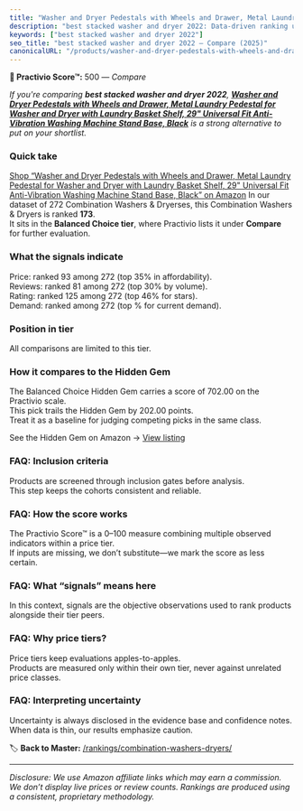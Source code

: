 ```yaml
---
title: "Washer and Dryer Pedestals with Wheels and Drawer, Metal Laundry Pedestal for Washer and Dryer with Laundry Basket Shelf, 29\" Universal Fit Anti-Vibration Washing Machine Stand Base, Black"
description: "best stacked washer and dryer 2022: Data-driven ranking using the Practivio Score™. Positioned by quality, value, demand, findability, momentum."
keywords: ["best stacked washer and dryer 2022"]
seo_title: "best stacked washer and dryer 2022 — Compare (2025)"
canonicalURL: "/products/washer-and-dryer-pedestals-with-wheels-and-drawer-metal-laundry-pedestal-for-washer-and-dryer-with-laundry-basket-shelf-29-universal-fit-anti-vibration-washing-machine-stand-base-black-B0FH25GDWQ/"
---
```


**🛒 Practivio Score™:** 500 — _Compare_


*If you're comparing **best stacked washer and dryer 2022**, **[Washer and Dryer Pedestals with Wheels and Drawer, Metal Laundry Pedestal for Washer and Dryer with Laundry Basket Shelf, 29" Universal Fit Anti-Vibration Washing Machine Stand Base, Black](https://www.amazon.com/dp/B0FH25GDWQ?tag=practivio-20)** is a strong alternative to put on your shortlist.*
### Quick take
[Shop “Washer and Dryer Pedestals with Wheels and Drawer, Metal Laundry Pedestal for Washer and Dryer with Laundry Basket Shelf, 29" Universal Fit Anti-Vibration Washing Machine Stand Base, Black” on Amazon](https://www.amazon.com/dp/B0FH25GDWQ?tag=practivio-20)
In our dataset of 272 Combination Washers & Dryerses, this Combination Washers & Dryers is ranked **173**.  
It sits in the **Balanced Choice tier**, where Practivio lists it under **Compare** for further evaluation.

### What the signals indicate
Price: ranked 93 among 272 (top 35% in affordability).  
Reviews: ranked 81 among 272 (top 30% by volume).  
Rating: ranked 125 among 272 (top 46% for stars).  
Demand: ranked  among 272 (top % for current demand).

### Position in tier
All comparisons are limited to this tier.

### How it compares to the Hidden Gem
The Balanced Choice Hidden Gem carries a score of 702.00 on the Practivio scale.  
This pick trails the Hidden Gem by 202.00 points.  
Treat it as a baseline for judging competing picks in the same class.  

See the Hidden Gem on Amazon → [View listing](https://www.amazon.com/dp/B0D4282T95?tag=practivio-20)

### FAQ: Inclusion criteria
Products are screened through inclusion gates before analysis.  
This step keeps the cohorts consistent and reliable.

### FAQ: How the score works
The Practivio Score™ is a 0–100 measure combining multiple observed indicators within a price tier.  
If inputs are missing, we don’t substitute—we mark the score as less certain.

### FAQ: What “signals” means here
In this context, signals are the objective observations used to rank products alongside their tier peers.

### FAQ: Why price tiers?
Price tiers keep evaluations apples-to-apples.  
Products are measured only within their own tier, never against unrelated price classes.

### FAQ: Interpreting uncertainty
Uncertainty is always disclosed in the evidence base and confidence notes.  
When data is thin, our results emphasize caution.

<!-- Missing template for Compare/CompareWithinPriceClass -->


🏷️ **Back to Master:** [/rankings/combination-washers-dryers/](/rankings/combination-washers-dryers/)

---
_Disclosure: We use Amazon affiliate links which may earn a commission. We don’t display live prices or review counts. Rankings are produced using a consistent, proprietary methodology._
